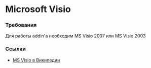 # Microsoft Visio #

### Требования ###
Для работы addin'a необходим MS Visio 2007 или MS Visio 2003

### Ссылки ###
  * [MS Visio в Википедии](http://ru.wikipedia.org/wiki/Microsoft_Visio)